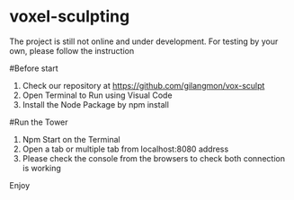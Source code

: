 # voxel-sculpting

The project is still not online and under development.
For testing by your own, please follow the instruction

#Before start
1. Check our repository at https://github.com/gilangmon/vox-sculpt
2. Open Terminal to Run using Visual Code
3. Install the Node Package by npm install

#Run the Tower
1. Npm Start on the Terminal
2. Open a tab or multiple tab from localhost:8080 address
3. Please check the console from the browsers to check both connection is working


Enjoy
